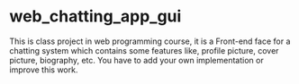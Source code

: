 # web_chatting_app_gui
This is class project in web programming course, it is a  Front-end face for a chatting system which contains some features like, profile picture, cover picture, biography, etc. You have to add your own implementation or improve this work.
